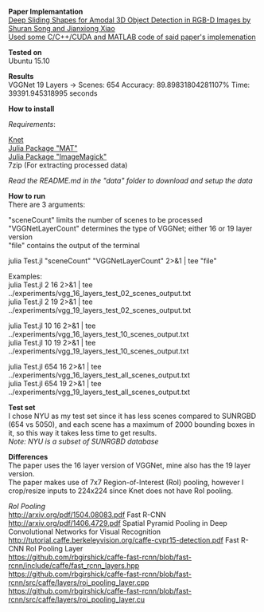 **Paper Implemantation**  
[Deep Sliding Shapes for Amodal 3D Object Detection in RGB-D Images by Shuran Song and Jianxiong Xiao](http://dss.cs.princeton.edu/paper.pdf)  
[Used some C/C++/CUDA and MATLAB code of said paper's implemenation](https://github.com/shurans/DeepSlidingShape)  

**Tested on**  
Ubuntu 15.10  

**Results**  
VGGNet 19 Layers -> Scenes: 654 Accuracy: 89.89831804281107% Time: 39391.945318995 seconds  

**How to install**  

*Requirements*:  

[Knet](http://knet.readthedocs.org/en/dev/install.html)  
[Julia Package "MAT"](https://github.com/simonster/MAT.jl)   
[Julia Package "ImageMagick"](https://github.com/JuliaIO/ImageMagick.jl)  
7zip (For extracting processed data)  

*Read the README.md in the "data" folder to download and setup the data*  

**How to run**  
There are 3 arguments:  

"sceneCount" limits the number of scenes to be processed  
"VGGNetLayerCount" determines the type of VGGNet; either 16 or 19 layer version  
"file" contains the output of the terminal  

julia Test.jl "sceneCount" "VGGNetLayerCount" 2>&1 | tee "file"  

Examples:  
julia Test.jl 2 16 2>&1 | tee ../experiments/vgg_16_layers_test_02_scenes_output.txt  
julia Test.jl 2 19 2>&1 | tee ../experiments/vgg_19_layers_test_02_scenes_output.txt  

julia Test.jl 10 16 2>&1 | tee ../experiments/vgg_16_layers_test_10_scenes_output.txt  
julia Test.jl 10 19 2>&1 | tee ../experiments/vgg_19_layers_test_10_scenes_output.txt  

julia Test.jl 654 16 2>&1 | tee ../experiments/vgg_16_layers_test_all_scenes_output.txt  
julia Test.jl 654 19 2>&1 | tee ../experiments/vgg_19_layers_test_all_scenes_output.txt  

**Test set**  
I chose NYU as my test set since it has less scenes compared to SUNRGBD (654 vs 5050), and each scene has a maximum of 2000 bounding boxes in it, so this way it takes less time to get results.  
*Note: NYU is a subset of SUNRGBD database*  

**Differences**  
The paper uses the 16 layer version of VGGNet, mine also has the 19 layer version.  
The paper makes use of 7x7 Region-of-Interest (RoI) pooling, however I crop/resize inputs to 224x224 since Knet does not have RoI pooling.  

*RoI Pooling*  
http://arxiv.org/pdf/1504.08083.pdf Fast R-CNN  
http://arxiv.org/pdf/1406.4729.pdf Spatial Pyramid Pooling in Deep Convolutional Networks for Visual Recognition  
http://tutorial.caffe.berkeleyvision.org/caffe-cvpr15-detection.pdf Fast R-CNN RoI Pooling Layer  
https://github.com/rbgirshick/caffe-fast-rcnn/blob/fast-rcnn/include/caffe/fast_rcnn_layers.hpp  
https://github.com/rbgirshick/caffe-fast-rcnn/blob/fast-rcnn/src/caffe/layers/roi_pooling_layer.cpp  
https://github.com/rbgirshick/caffe-fast-rcnn/blob/fast-rcnn/src/caffe/layers/roi_pooling_layer.cu  
